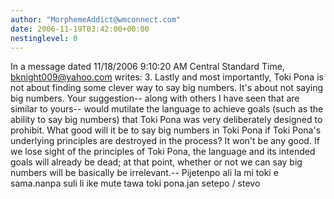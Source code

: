 ```yaml
---
author: "MorphemeAddict@wmconnect.com"
date: 2006-11-19T03:42:00+00:00
nestinglevel: 0
---
```

In a message dated 11/18/2006 9:10:20 AM Central Standard Time, [bknight009@yahoo.com](mailto://bknight009@yahoo.com) writes:
3. Lastly and most importantly, Toki Pona is not about finding some clever way to say big numbers. It's about not saying big numbers. Your suggestion--
along with others I have seen that are similar to yours--
would mutilate the language to achieve goals (such as the ability to say big numbers) that Toki Pona was very deliberately designed to prohibit. What good will it be to say big numbers in Toki Pona if Toki Pona's underlying principles are destroyed in the process? It won't be any good. If we lose sight of the principles of Toki Pona, the language and its intended goals will already be dead; at that point, whether or not we can say big numbers will be basically be irrelevant.--
 Pijetenpo ali la mi toki e sama.nanpa suli li ike mute tawa toki pona.jan setepo / stevo